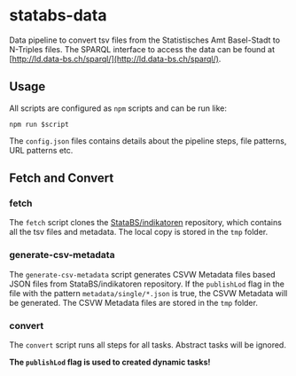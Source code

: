 # statabs-data

Data pipeline to convert tsv files from the Statistisches Amt Basel-Stadt to N-Triples files.
The SPARQL interface to access the data can be found at [http://ld.data-bs.ch/sparql/](http://ld.data-bs.ch/sparql/).

## Usage

All scripts are configured as `npm` scripts and can be run like:

```
npm run $script
```

The `config.json` files contains details about the pipeline steps, file patterns, URL patterns etc.

## Fetch and Convert

### fetch

The `fetch` script clones the [StataBS/indikatoren](https://github.com/StataBS/indikatoren) repository, which contains all the tsv files and metadata.
The local copy is stored in the `tmp` folder.

### generate-csv-metadata

The `generate-csv-metadata` script generates CSVW Metadata files based JSON files from StataBS/indikatoren repository.
If the `publishLod` flag in the file with the pattern `metadata/single/*.json` is true, the CSVW Metadata will be generated.
The CSVW Metadata files are stored in the `tmp` folder.

### convert

The `convert` script runs all steps for all tasks.
Abstract tasks will be ignored.

**The `publishLod` flag is used to created dynamic tasks!**

